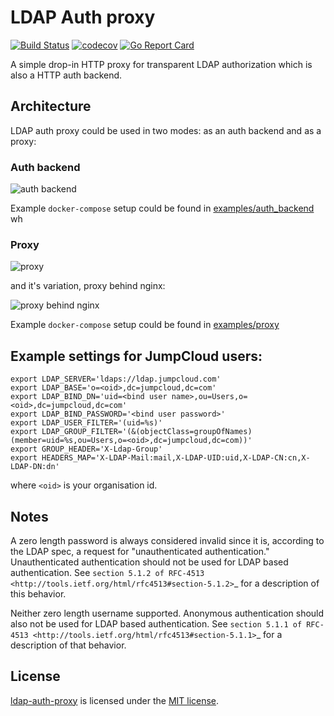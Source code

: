 # LDAP Auth proxy

[![Build Status](https://api.travis-ci.org/pinepain/ldap-auth-proxy.svg?branch=master)](https://travis-ci.org/pinepain/ldap-auth-proxy)
[![codecov](https://codecov.io/gh/pinepain/ldap-auth-proxy/branch/master/graph/badge.svg)](https://codecov.io/gh/pinepain/ldap-auth-proxy)
[![Go Report Card](https://goreportcard.com/badge/github.com/pinepain/ldap-auth-proxy)](https://goreportcard.com/report/github.com/pinepain/ldap-auth-proxy)

A simple drop-in HTTP proxy for transparent LDAP authorization which is also a HTTP auth backend.

## Architecture

LDAP auth proxy could be used in two modes: as an auth backend and as a proxy:

### Auth backend

![auth backend](https://user-images.githubusercontent.com/2185793/38117476-e3a456dc-33bd-11e8-927d-ef68a9a863d7.png)

Example `docker-compose` setup could be found in [examples/auth_backend](./examples/auth_backend) wh

### Proxy

![proxy](https://user-images.githubusercontent.com/2185793/38117475-e384e496-33bd-11e8-9959-fbef372ea06a.png)

and it's variation, proxy behind nginx:

![proxy behind nginx](https://user-images.githubusercontent.com/2185793/38117474-e367794c-33bd-11e8-86a4-1b16d9fa6e4b.png)

Example `docker-compose` setup could be found in [examples/proxy](./examples/proxy)

## Example settings for JumpCloud users:

    export LDAP_SERVER='ldaps://ldap.jumpcloud.com'
    export LDAP_BASE='o=<oid>,dc=jumpcloud,dc=com'
    export LDAP_BIND_DN='uid=<bind user name>,ou=Users,o=<oid>,dc=jumpcloud,dc=com'
    export LDAP_BIND_PASSWORD='<bind user password>'
    export LDAP_USER_FILTER='(uid=%s)'
    export LDAP_GROUP_FILTER='(&(objectClass=groupOfNames)(member=uid=%s,ou=Users,o=<oid>,dc=jumpcloud,dc=com))'
    export GROUP_HEADER='X-Ldap-Group'
    export HEADERS_MAP='X-LDAP-Mail:mail,X-LDAP-UID:uid,X-LDAP-CN:cn,X-LDAP-DN:dn'

where `<oid>` is your organisation id.


## Notes

A zero length password is always considered invalid since it is, according to the LDAP spec, a request for
"unauthenticated authentication." Unauthenticated authentication should not be used for LDAP based authentication.
See `section 5.1.2 of RFC-4513 <http://tools.ietf.org/html/rfc4513#section-5.1.2>`_ for a description of this behavior.

Neither zero length username supported. Anonymous authentication should also not be used for LDAP based authentication.
See `section 5.1.1 of RFC-4513 <http://tools.ietf.org/html/rfc4513#section-5.1.1>`_ for a description of that behavior.


## License

[ldap-auth-proxy](https://github.com/pinepain/ldap-auth-proxy) is licensed under the [MIT license](http://opensource.org/licenses/MIT).
